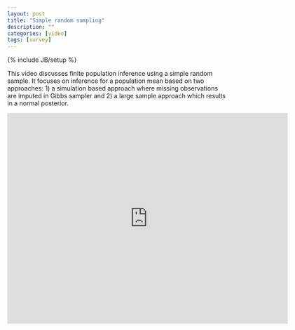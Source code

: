 ```yaml
---
layout: post
title: "Simple random sampling"
description: ""
categories: [video]
tags: [survey]
---
```

{% include JB/setup %}

This video discusses finite population inference using a simple random sample. It focuses on inference for a population mean based on two approaches: 1) a simulation based approach where missing observations are imputed in Gibbs sampler and 2) a large sample approach which results in a normal posterior. 

<iframe width="640" height="480" src="http://www.youtube.com/embed/SKWDHW1f_Ek" frameborder="0" allowfullscreen></iframe>
